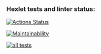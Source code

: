 ### Hexlet tests and linter status:
[![Actions Status](https://github.com/Barzabel/python-project-lvl3/workflows/hexlet-check/badge.svg)](https://github.com/Barzabel/python-project-lvl3/actions)

[![Maintainability](https://api.codeclimate.com/v1/badges/d8c519d9d57b97a217ad/maintainability)](https://codeclimate.com/github/Barzabel/python-project-lvl3/maintainability)

[![all tests](https://github.com/Barzabel/python-project-lvl3/workflows/all_tests/badge.svg)](https://github.com/Barzabel/python-project-lvl3/actions)